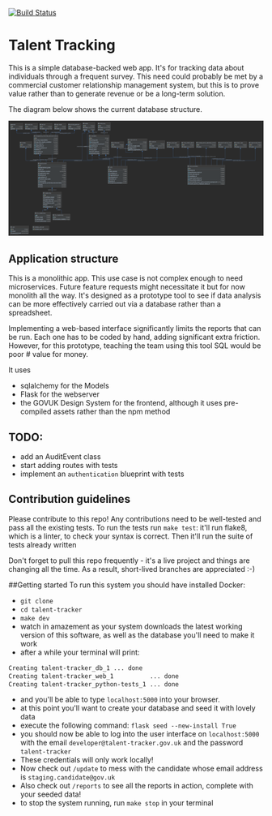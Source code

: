 [![Build Status](https://travis-ci.org/jonodrew/talent-tracker.svg?branch=master)](https://travis-ci.org/jonodrew/talent-tracker)

# Talent Tracking

This is a simple database-backed web app. It's for tracking data about individuals through a frequent survey. 
This need could probably be met by a commercial customer relationship management system, but this is to prove value rather
than to generate revenue or be a long-term solution.

The diagram below shows the current database structure.

![Entity-relationship diagram](talent-tracker.png)

## Application structure
This is a monolithic app. This use case is not complex enough to need microservices. Future feature requests might 
necessitate it but for now monolith all the way. It's designed as a prototype tool to see if data analysis can be more 
effectively carried out via a database rather than a spreadsheet.

Implementing a web-based interface significantly limits the reports that can be run. Each one has to be coded by hand, 
adding significant extra friction. However, for this prototype, teaching the team using this tool SQL would be poor #
value for money. 

It uses
- sqlalchemy for the Models
- Flask for the webserver
- the GOVUK Design System for the frontend, although it uses pre-compiled assets rather than the npm method

## TODO:

- add an AuditEvent class
- start adding routes with tests
- implement an `authentication` blueprint with tests


## Contribution guidelines
Please contribute to this repo! Any contributions need to be well-tested and pass all the existing tests. To run the 
tests run `make test`: it'll run flake8, which is a linter, to check your syntax is correct. Then it'll run the suite 
of tests already written

Don't forget to pull this repo frequently - it's a live project and things are changing all the time. As a result, 
short-lived branches are appreciated :-)

##Getting started
To run this system you should have installed Docker:
- `git clone`
- `cd talent-tracker`
- `make dev`
- watch in amazement as your system downloads the latest working version of this software, as well as the database 
you'll need to make it work
- after a while your terminal will print:

```
Creating talent-tracker_db_1 ... done
Creating talent-tracker_web_1          ... done
Creating talent-tracker_python-tests_1 ... done
```
- and you'll be able to type `localhost:5000` into your browser.
- at this point you'll want to create your database and seed it with lovely data
- execute the following command: `flask seed --new-install True`
- you should now be able to log into the user interface on `localhost:5000` with the email 
`developer@talent-tracker.gov.uk` and the password `talent-tracker` 
- These credentials will only work locally!
- Now check out `/update` to mess with the candidate whose email address is `staging.candidate@gov.uk`
- Also check out `/reports` to see all the reports in action, complete with your seeded data!
- to stop the system running, run `make stop` in your terminal